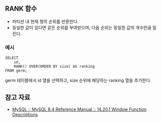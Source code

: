## RANK 함수

- 파티션 내 현재 행의 순위를 반환한다.
- 동일한 값이 있다면 같은 순위를 부여받으며, 다음 순위는 동일한 값의 개수만큼 밀린다.

### 예시

``` mysql
SELECT
    id,
    RANK() OVER(ORDER BY size) AS ranking
FROM germ;
```

germ 테이블에서 id 열을 선택하고, size 순위에 해당하는 ranking 열을 추가한다.

## 참고 자료

- [MySQL :: MySQL 8.4 Reference Manual :: 14.20.1 Window Function Descriptions](https://dev.mysql.com/doc/refman/8.4/en/window-function-descriptions.html#function_rank)